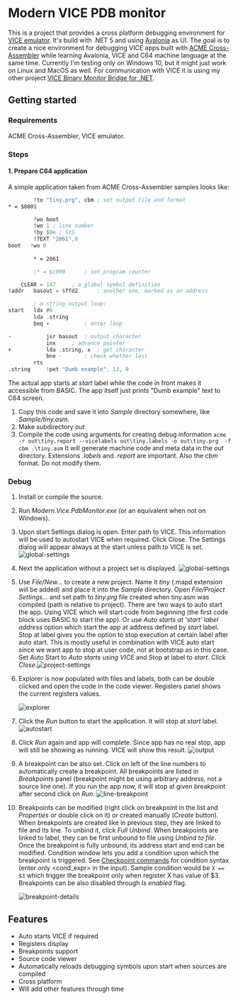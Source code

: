 # Modern VICE PDB monitor

This is a project that provides a cross platform debugging environment for [VICE emulator](https://vice-emu.sourceforge.io/). It's build with .NET 5 and using [Avalonia](https://docs.avaloniaui.net/) as UI. The goal is to create a nice environment for debugging VICE apps built with [ACME Cross-Assembler](https://sourceforge.net/projects/acme-crossass/) while learning Avalonia, VICE and C64 machine language at the same time. Currently I'm testing only on Windows 10, but it might just work on Linux and MacOS as well. For communication with VICE it is using my other project [VICE Binary Monitor Bridge for .NET](https://github.com/MihaMarkic/vice-bridge-net).

## Getting started

### Requirements

ACME Cross-Assembler, VICE emulator.

### Steps

#### 1. Prepare C64 application

A simple application taken from ACME Cross-Assembler samples looks like:

``` asm
		!to "tiny.prg", cbm	; set output file and format
* = $0801

        !wo boot
        !wo 1 ; line number
        !by $9e ; SYS
        !TEXT "2061",0
boot   !wo 0
 
        * = 2061

		;* = $c000		; set program counter

	CLEAR = 147		; a global symbol definition
!addr	basout = $ffd2		; another one, marked as an address

		; a string output loop:
start	ldx #0
		lda .string
		beq +			; enter loop

-			jsr basout	; output character
			inx		; advance pointer
+			lda .string, x	; get character
			bne -		; check whether last
		rts
.string		!pet "Dumb example", 13, 0
```

The actual app starts at *start* label while the code in front makes it accessible from BASIC. The app itself just prints "Dumb example" text to C64 screen. 

1. Copy this code and save it into *Sample* directory somewhere, like *Sample/tiny.asm*.
2. Make subdirectory *out*.
3. Compile the code using arguments for creating debug information
   `acme -r out\tiny.report --vicelabels out\tiny.labels -o out\tiny.prg  -f cbm .\tiny.asm`
   It will generate machine code and meta data in the *out* directory. Extensions *.labels* and *.report* are important. Also the *cbm* format. Do not modify them.

### Debug

1. Install or compile the source.

2. Run *Modern.Vice.PdbMonitor.exe* (or an equivalent when not on Windows).

3. Upon start Settings dialog is open. Enter path to VICE. This information will be used to autostart VICE when required. Click Close. The Settings dialog will appear always at the start unless path to VICE is set.
   ![global-settings](docs/global-settings.png)

4. Next the application without a project set is displayed.
   ![global-settings](docs/empty.png)

5. Use *File/New...* to create a new project. Name it *tiny* (.mapd extension will be added) and place it into the *Sample* directory. Open *File/Project Settings...* and set path to *tiny.prg* file created when tiny.asm was compiled (path is relative to project).
   There are two ways to auto start the app. Using VICE which will start code from beginning (the first code block uses BASIC to start the app). Or use *Auto starts at 'start' label address* option which start the app at address defined by *start* label. Stop at label gives you the option to stop execution at certain label after auto start. This is mostly useful in combination with VICE auto start since we want app to stop at user code, not at bootstrap as in this case.
   Set Auto Start to *Auto starts using VICE* and Stop at label to *start*.
   Click *Close*.![project-settings](docs/project-settings.png)

6. Explorer is now populated with files and labels, both can be double clicked and open the code in the code viewer. Registers panel shows the current registers values.

   ![explorer](docs/explorer.png)

7. Click the *Run* button to start the application. It will stop at *start* label.
   ![autostart](docs/autostart.png)

8. Click *Run* again and app will complete. Since app has no real stop, app will still be showing as running. VICE will show this result.
   ![output](docs\output.png)

9. A breakpoint can be also set. Click on left of the line numbers to automatically create a breakpoint. All breakpoints are listed in *Breakpoints* panel (breakpoint might be using arbitrary address, not a source line one). If you run the app now, it will stop at given breakpoint after second click on *Run*.
   ![line-breakpoint](docs/line-breakpoint.png)

10. Breakpoints can be modified (right click on breakpoint in the list and *Properties* or double click on it) or created manually (*Create* button). When breakpoints are created like in previous step, they are linked to file and its line. To unbind it, click *Full Unbind*. When breakpoints are linked to label, they can be first unbound to file using *Unbind to file*. Once the breakpoint is fully unbound, its address start and end can be modified.
    Condition window lets you add a condition upon which the breakpoint is triggered. See [Checkpoint commands](https://vice-emu.sourceforge.io/vice_12.html) for condition syntax (enter only <cond_expr> in the input). Sample condition would be
    `X == $3` which trigger the breakpoint only when register X has value of $3. 
    Breakpoints can be also disabled through *Is enabled* flag.

    ![breakpoint-details](docs/breakpoint-details.png)

## Features

* Auto starts VICE if required
* Registers display
* Breakpoints support
* Source code viewer
* Automatically reloads debugging symbols upon start when sources are compiled
* Cross platform
* Will add other features through time
